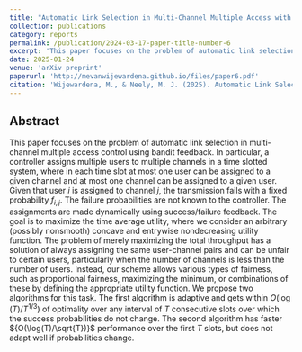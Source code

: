 ```yaml
---
title: "Automatic Link Selection in Multi-Channel Multiple Access with Link Failures"
collection: publications
category: reports
permalink: /publication/2024-03-17-paper-title-number-6
excerpt: 'This paper focuses on the problem of automatic link selection in multi-channel multiple access control using bandit feedback.'
date: 2025-01-24
venue: 'arXiv preprint'
paperurl: 'http://mevanwijewardena.github.io/files/paper6.pdf'
citation: 'Wijewardena, M., & Neely, M. J. (2025). Automatic Link Selection in Multi-Channel Multiple Access with Link Failures. arXiv preprint arXiv:2501.14971.'
---
```


## Abstract

This paper focuses on the problem of automatic link selection in multi-channel multiple access control using bandit feedback. In particular, a controller assigns multiple users to multiple channels in a time slotted system, where in each time slot at most one user can be assigned to a given channel and at most one channel can be assigned to a given user. Given that user ${i}$ is assigned to channel ${j}$, the transmission fails with a fixed probability ${f_{i,j}}$. The failure probabilities are not known to the controller. The assignments are made dynamically using success/failure feedback. The goal is to maximize the time average utility, where we consider an arbitrary (possibly nonsmooth) concave and entrywise nondecreasing utility function. The problem of merely maximizing the total throughput has a solution of always assigning the same user-channel pairs and can be unfair to certain users, particularly when the number of channels is less than the number of users. Instead, our scheme allows various types of fairness, such as proportional fairness, maximizing the minimum, or combinations of these by defining the appropriate utility function. We propose two algorithms for this task. The first algorithm is adaptive and gets within ${O(\log(T)/T^{1/3})}$ of optimality over any interval of ${T}$ consecutive slots over which the success probabilities do not change. The second algorithm has faster ${O(\log(T)/\sqrt{T})}$ performance over the first ${T}$ slots, but does not adapt well if probabilities change.


